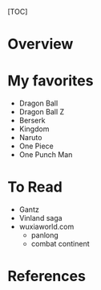 [TOC]

# Overview

# My favorites

- Dragon Ball
- Dragon Ball Z
- Berserk
- Kingdom
- Naruto
- One Piece
- One Punch Man

# To Read

- Gantz
- Vinland saga
- wuxiaworld.com
  + panlong
  + combat continent

# References

[wiki]: https://en.wikipedia.org/wiki/Manga
